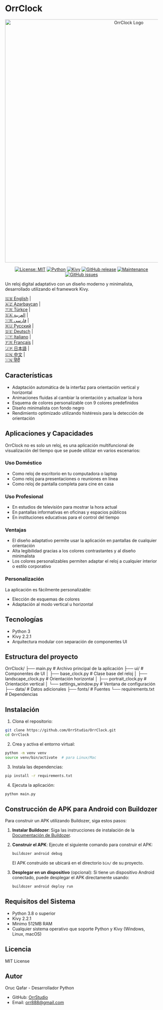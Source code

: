 # OrrClock

<div align="center">
  <img src="https://github.com/user-attachments/assets/83289c8e-472e-44d9-8bc7-eb27bec46763" alt="OrrClock Logo" width="800"/>
</div>

<div align="center">
  
[![License: MIT](https://img.shields.io/badge/License-MIT-yellow.svg)](https://opensource.org/licenses/MIT)
[![Python](https://img.shields.io/badge/Python-3.8%2B-blue)](https://www.python.org/)
[![Kivy](https://img.shields.io/badge/Kivy-2.2.1-brightgreen)](https://kivy.org/)
[![GitHub release](https://img.shields.io/badge/Release-v1.0.0-blue)](https://github.com/OrrStudio/OrrClock/releases)
[![Maintenance](https://img.shields.io/badge/Maintained%3F-yes-green.svg)](https://github.com/OrrStudio/OrrClock/graphs/commit-activity)
[![GitHub issues](https://img.shields.io/github/issues/OrrStudio/OrrClock)](https://github.com/OrrStudio/OrrClock/issues)

</div>

Un reloj digital adaptativo con un diseño moderno y minimalista, desarrollado utilizando el framework Kivy.

[🇬🇧 English](../README.md) |  
[🇦🇿 Azərbaycan](README.az.md) |  
[🇹🇷 Türkçe](README.tr.md) |  
[🇸🇦 العربية](README.ar.md) |  
[🇮🇷 فارسی](README.fa.md) |  
[🇷🇺 Русский](README.ru.md) |  
[🇩🇪 Deutsch](README.de.md) |  
[🇮🇹 Italiano](README.it.md) |  
[🇫🇷 Français](README.fr.md) |  
[🇯🇵 日本語](README.ja.md) |  
[🇨🇳 中文](README.zh.md) |  
[🇮🇳 हिंदी](README.hi.md)

## Características

- Adaptación automática de la interfaz para orientación vertical y horizontal
- Animaciones fluidas al cambiar la orientación y actualizar la hora
- Esquema de colores personalizable con 9 colores predefinidos
- Diseño minimalista con fondo negro
- Rendimiento optimizado utilizando histéresis para la detección de orientación

## Aplicaciones y Capacidades

OrrClock no es solo un reloj, es una aplicación multifuncional de visualización del tiempo que se puede utilizar en varios escenarios:

### Uso Doméstico
- Como reloj de escritorio en tu computadora o laptop
- Como reloj para presentaciones o reuniones en línea
- Como reloj de pantalla completa para cine en casa

### Uso Profesional
- En estudios de televisión para mostrar la hora actual
- En pantallas informativas en oficinas y espacios públicos
- En instituciones educativas para el control del tiempo

### Ventajas
- El diseño adaptativo permite usar la aplicación en pantallas de cualquier orientación
- Alta legibilidad gracias a los colores contrastantes y al diseño minimalista
- Los colores personalizables permiten adaptar el reloj a cualquier interior o estilo corporativo

### Personalización
La aplicación es fácilmente personalizable:
- Elección de esquemas de colores
- Adaptación al modo vertical u horizontal

## Tecnologías

- Python 3
- Kivy 2.2.1
- Arquitectura modular con separación de componentes UI

## Estructura del proyecto

OrrClock/
├── main.py                 # Archivo principal de la aplicación
├── ui/                     # Componentes de UI
│   ├── base_clock.py       # Clase base del reloj
│   ├── landscape_clock.py  # Orientación horizontal
│   ├── portrait_clock.py   # Orientación vertical
│   └── settings_window.py  # Ventana de configuración
├── data/                   # Datos adicionales
├── fonts/                  # Fuentes
└── requirements.txt        # Dependencias

## Instalación

1. Clona el repositorio:
```bash
git clone https://github.com/OrrStudio/OrrClock.git
cd OrrClock
```

2. Crea y activa el entorno virtual:
```bash
python -m venv venv
source venv/bin/activate  # para Linux/Mac
```

3. Instala las dependencias:
```bash
pip install -r requirements.txt
```

4. Ejecuta la aplicación:
```bash
python main.py
```

## Construcción de APK para Android con Buildozer

Para construir un APK utilizando Buildozer, siga estos pasos:

1. **Instalar Buildozer**:
   Siga las instrucciones de instalación de la [Documentación de Buildozer](https://buildozer.readthedocs.io/en/latest/installation.html).

2. **Construir el APK**:
   Ejecute el siguiente comando para construir el APK:
   ```bash
   buildozer android debug
   ```
   El APK construido se ubicará en el directorio `bin/` de su proyecto.

3. **Desplegar en un dispositivo** (opcional):
   Si tiene un dispositivo Android conectado, puede desplegar el APK directamente usando:
   ```bash
   buildozer android deploy run
   ```

## Requisitos del Sistema

- Python 3.8 o superior
- Kivy 2.2.1
- Mínimo 512MB RAM
- Cualquier sistema operativo que soporte Python y Kivy (Windows, Linux, macOS)

## Licencia

MIT License

## Autor

Oruc Qafar - Desarrollador Python
- GitHub: [OrrStudio](https://github.com/OrrStudio)
- Email: orr888@gmail.com
